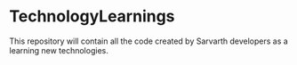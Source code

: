 # TechnologyLearnings
This repository will contain all the code created by Sarvarth developers as a learning new technologies. 
